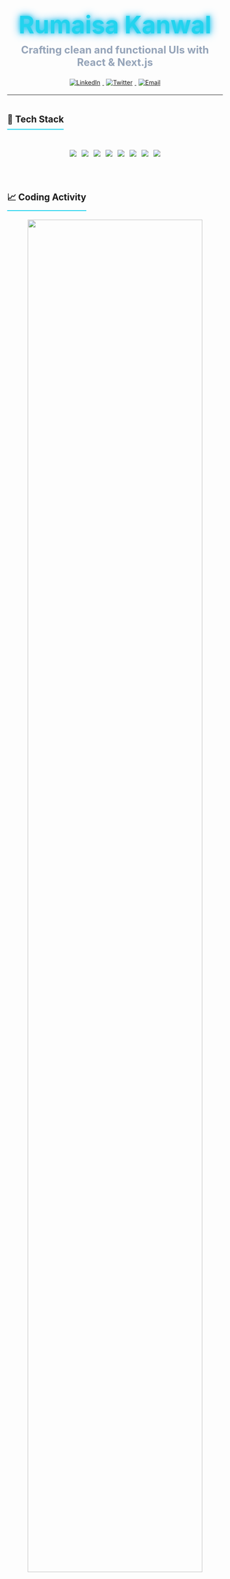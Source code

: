 
<div align="center">
  <h1 style="font-size: 3.5rem; margin-bottom: 10px;">
    <span style="color: #22D3EE; text-shadow: 0 0 10px #22D3EE, 0 0 20px #0EA5E9;">Rumaisa Kanwal</span>
  </h1>
  <h3 style="font-size: 1.5rem; color: #94A3B8; margin-top: 0;">
    <span id="animated-tagline">Crafting clean and functional UIs with React & Next.js</span>
  </h3>
</div>


<div align="center" style="margin: 20px 0;">
  <a href="https://www.linkedin.com/in/rumaisa-kanwal-7b7604257/">
    <img src="https://img.shields.io/badge/LinkedIn-0A66C2?style=for-the-badge&logo=linkedin&logoColor=white&labelColor=000" alt="LinkedIn" style="margin: 0 5px; transition: transform 0.3s;" onmouseover="this.style.transform='scale(1.1)'" onmouseout="this.style.transform='scale(1)'">
  </a>
  <a href="https://x.com/Rumaisa211">
    <img src="https://img.shields.io/badge/Twitter-1DA1F2?style=for-the-badge&logo=twitter&logoColor=white&labelColor=000" alt="Twitter" style="margin: 0 5px; transition: transform 0.3s;" onmouseover="this.style.transform='scale(1.1)'" onmouseout="this.style.transform='scale(1)'">
  </a>

  <a href="kanwalrumaisa872@gmail.com">
    <img src="https://img.shields.io/badge/Email-EA4335?style=for-the-badge&logo=gmail&logoColor=white&labelColor=000" alt="Email" style="margin: 0 5px; transition: transform 0.3s;" onmouseover="this.style.transform='scale(1.1)'" onmouseout="this.style.transform='scale(1)'">
  </a>
</div>



---

<!-- Skills Section with Floating Animation -->
<h2 align="center" style="border-bottom: 2px solid #22D3EE; padding-bottom: 10px; display: inline-block;">🚀 Tech Stack</h2>

<div align="center" style="display: flex; flex-wrap: wrap; justify-content: center; gap: 12px; margin: 30px 0;">
  <img src="https://img.shields.io/badge/JavaScript-F7DF1E?style=for-the-badge&logo=javascript&logoColor=black">
  <img src="https://img.shields.io/badge/React-61DAFB?style=for-the-badge&logo=react&logoColor=black">
  <img src="https://img.shields.io/badge/Next.js-000000?style=for-the-badge&logo=next.js&logoColor=white">
  <img src="https://img.shields.io/badge/Tailwind_CSS-06B6D4?style=for-the-badge&logo=tailwind-css&logoColor=white">
  <img src="https://img.shields.io/badge/HTML5-E34F26?style=for-the-badge&logo=html5&logoColor=white">
  <img src="https://img.shields.io/badge/CSS3-1572B6?style=for-the-badge&logo=css3&logoColor=white">
  <img src="https://img.shields.io/badge/Git-F05032?style=for-the-badge&logo=git&logoColor=white">
  <img src="https://img.shields.io/badge/GitHub-181717?style=for-the-badge&logo=github&logoColor=white">
</div>





<!-- GitHub Activity Graph -->
<h2 align="center" style="border-bottom: 2px solid #22D3EE; padding-bottom: 10px; display: inline-block; margin: 50px 0 20px;">📈 Coding Activity</h2>
<div align="center">
  <img src="https://github-readme-activity-graph.vercel.app/graph?username=rumaisa&theme=nightowl&bg_color=0D1117&color=22D3EE&line=0EA5E9&point=22D3EE&area=true&hide_border=true" width="90%">
</div>

<!-- Visitor Counter -->
<div align="center" style="margin: 40px 0 20px;">
  <img src="https://komarev.com/ghpvc/?username=rumaisa&color=22D3EE&style=flat-square&label=PROFILE+VIEWS" alt="Profile views">
</div>

<!-- Animated Divider -->
<div align="center" style="height: 2px; width: 80%; background: linear-gradient(90deg, transparent, #22D3EE, transparent); margin: 30px auto;"></div>

